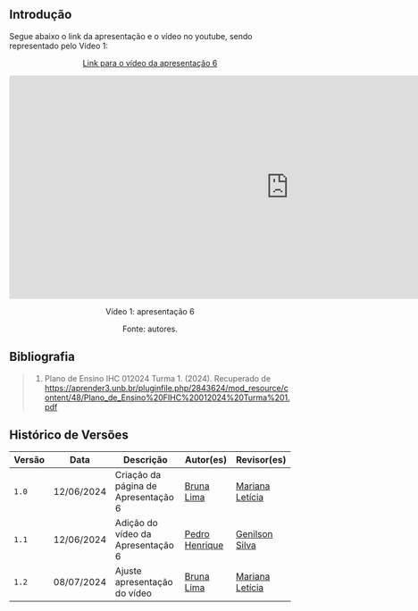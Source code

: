 ## Introdução

<p>Segue abaixo o link da apresentação e o vídeo no youtube, sendo representado pelo Vídeo 1:</p>

<center>

[Link para o vídeo da apresentação 6](https://www.youtube.com/watch?v=QxFZtbuAVRs)

<iframe width="1000vw" height="400vh" src="https://www.youtube.com/embed/QxFZtbuAVRs" title="Apresentação 6.1 - Verificação (CBMERJ)" frameborder="0" allow="accelerometer; autoplay; clipboard-write; encrypted-media; gyroscope; picture-in-picture; web-share" referrerpolicy="strict-origin-when-cross-origin" allowfullscreen></iframe>

<p>Vídeo 1: apresentação 6</p>
Fonte: autores.

</center>

## Bibliografia
> 1. Plano de Ensino IHC 012024 Turma 1. (2024). Recuperado de https://aprender3.unb.br/pluginfile.php/2843624/mod_resource/content/48/Plano_de_Ensino%20FIHC%20012024%20Turma%201.pdf

## Histórico de Versões

| Versão |    Data    | Descrição                                 | Autor(es)                                       | Revisor(es)                                    |
| ------ | :--------: | ----------------------------------------- | ----------------------------------------------- | ---------------------------------------------- |
| `1.0`   | 12/06/2024 | Criação da página de Apresentação 6     | [Bruna Lima](https://github.com/libruna) |   [Mariana Letícia](https://github.com/Marianannn) | 
| `1.1`   | 12/06/2024 | Adição do vídeo da Apresentação 6      | [Pedro Henrique](https://github.com/PedroHhenriq) |  [Genilson Silva](https://github.com/GenilsonJrs)   | 
| `1.2`   | 08/07/2024 | Ajuste apresentação do vídeo  | [Bruna Lima](https://github.com/libruna)| [Mariana Letícia](https://github.com/Marianannn) |